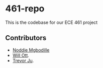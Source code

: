 # 461-repo

This is the codebase for our ECE 461 project

## Contributors
* [Noddie Mgbodille](https://github.com/nmgbodil)
* [Will Ott](https://github.com/willott29).
* [Trevor Ju](https://github.com/teajuw).
